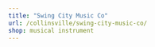 ```yaml
---
title: "Swing City Music Co"
url: /collinsville/swing-city-music-co/
shop: musical instrument
---
```


